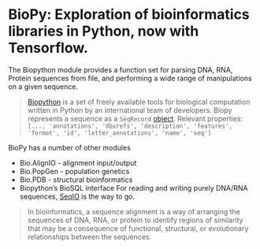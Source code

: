 # BioPy: Exploration of bioinformatics libraries in Python, now with Tensorflow.

The Biopython module provides a function set for parsing DNA, RNA, Protein sequences from file, and performing a wide range of manipulations on a given sequence.
> [Biopython](https://biopython.org/) is a set of freely available tools for biological computation written in Python by an international team of developers.
Biopy represents a sequence as a `SeqRecord` [object](https://biopython.org/wiki/SeqRecord). Relevant properties:
>`[..., 'annotations', 'dbxrefs', 'description', 'features', 'format', 'id', 'letter_annotations', 'name', 'seq']`

BioPy has a number of other modules
- Bio.AlignIO - alignment input/output 
- Bio.PopGen - population genetics
- Bio.PDB - structural bioinformatics
- Biopython’s BioSQL interface
For reading and writing purely DNA/RNA sequences, [SeqIO](https://biopython.org/wiki/SeqIO) is the way to go.



> In bioinformatics, a sequence alignment is a way of arranging the sequences of DNA, RNA, or protein
>to identify regions of similarity that may be a consequence of functional, structural, or evolutionary relationships between the sequences.
